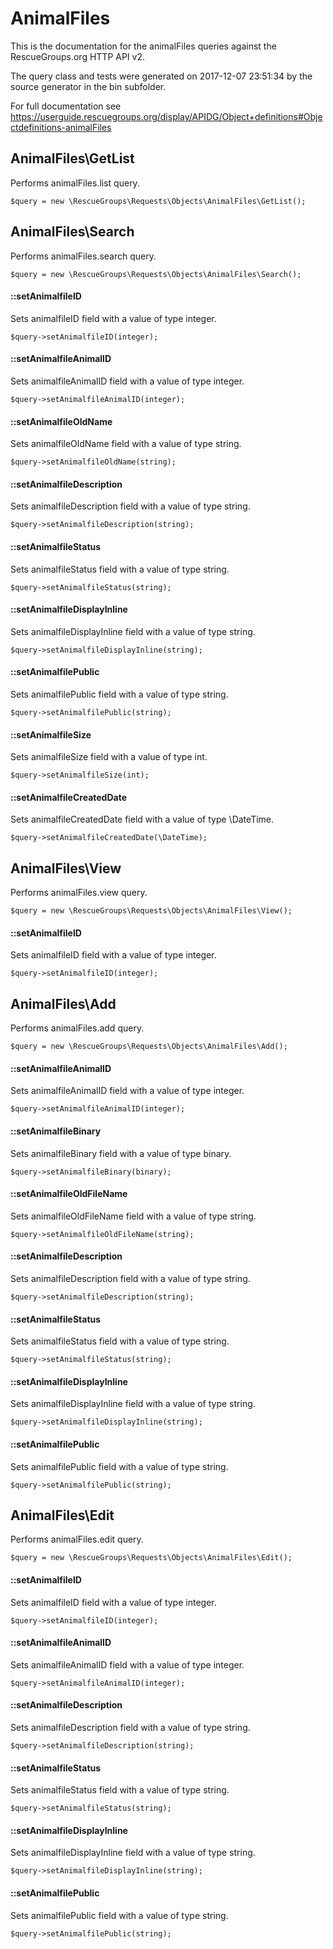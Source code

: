 # AnimalFiles

This is the documentation for the animalFiles queries against the RescueGroups.org HTTP API v2.

The query class and tests were generated on 2017-12-07 23:51:34 by the source generator in the bin subfolder.

For full documentation see https://userguide.rescuegroups.org/display/APIDG/Object+definitions#Objectdefinitions-animalFiles

## AnimalFiles\GetList

Performs animalFiles.list query.

    $query = new \RescueGroups\Requests\Objects\AnimalFiles\GetList();



## AnimalFiles\Search

Performs animalFiles.search query.

    $query = new \RescueGroups\Requests\Objects\AnimalFiles\Search();

#### ::setAnimalfileID

Sets animalfileID field with a value of type integer.

    $query->setAnimalfileID(integer);

#### ::setAnimalfileAnimalID

Sets animalfileAnimalID field with a value of type integer.

    $query->setAnimalfileAnimalID(integer);

#### ::setAnimalfileOldName

Sets animalfileOldName field with a value of type string.

    $query->setAnimalfileOldName(string);

#### ::setAnimalfileDescription

Sets animalfileDescription field with a value of type string.

    $query->setAnimalfileDescription(string);

#### ::setAnimalfileStatus

Sets animalfileStatus field with a value of type string.

    $query->setAnimalfileStatus(string);

#### ::setAnimalfileDisplayInline

Sets animalfileDisplayInline field with a value of type string.

    $query->setAnimalfileDisplayInline(string);

#### ::setAnimalfilePublic

Sets animalfilePublic field with a value of type string.

    $query->setAnimalfilePublic(string);

#### ::setAnimalfileSize

Sets animalfileSize field with a value of type int.

    $query->setAnimalfileSize(int);

#### ::setAnimalfileCreatedDate

Sets animalfileCreatedDate field with a value of type \DateTime.

    $query->setAnimalfileCreatedDate(\DateTime);



## AnimalFiles\View

Performs animalFiles.view query.

    $query = new \RescueGroups\Requests\Objects\AnimalFiles\View();

#### ::setAnimalfileID

Sets animalfileID field with a value of type integer.

    $query->setAnimalfileID(integer);



## AnimalFiles\Add

Performs animalFiles.add query.

    $query = new \RescueGroups\Requests\Objects\AnimalFiles\Add();

#### ::setAnimalfileAnimalID

Sets animalfileAnimalID field with a value of type integer.

    $query->setAnimalfileAnimalID(integer);

#### ::setAnimalfileBinary

Sets animalfileBinary field with a value of type binary.

    $query->setAnimalfileBinary(binary);

#### ::setAnimalfileOldFileName

Sets animalfileOldFileName field with a value of type string.

    $query->setAnimalfileOldFileName(string);

#### ::setAnimalfileDescription

Sets animalfileDescription field with a value of type string.

    $query->setAnimalfileDescription(string);

#### ::setAnimalfileStatus

Sets animalfileStatus field with a value of type string.

    $query->setAnimalfileStatus(string);

#### ::setAnimalfileDisplayInline

Sets animalfileDisplayInline field with a value of type string.

    $query->setAnimalfileDisplayInline(string);

#### ::setAnimalfilePublic

Sets animalfilePublic field with a value of type string.

    $query->setAnimalfilePublic(string);



## AnimalFiles\Edit

Performs animalFiles.edit query.

    $query = new \RescueGroups\Requests\Objects\AnimalFiles\Edit();

#### ::setAnimalfileID

Sets animalfileID field with a value of type integer.

    $query->setAnimalfileID(integer);

#### ::setAnimalfileAnimalID

Sets animalfileAnimalID field with a value of type integer.

    $query->setAnimalfileAnimalID(integer);

#### ::setAnimalfileDescription

Sets animalfileDescription field with a value of type string.

    $query->setAnimalfileDescription(string);

#### ::setAnimalfileStatus

Sets animalfileStatus field with a value of type string.

    $query->setAnimalfileStatus(string);

#### ::setAnimalfileDisplayInline

Sets animalfileDisplayInline field with a value of type string.

    $query->setAnimalfileDisplayInline(string);

#### ::setAnimalfilePublic

Sets animalfilePublic field with a value of type string.

    $query->setAnimalfilePublic(string);





